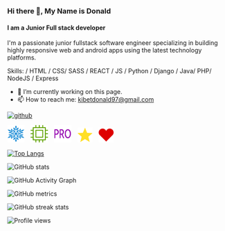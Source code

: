 ### Hi there 👋, My Name is Donald
#### I am a Junior Full stack developer
I'm a passionate junior fullstack software engineer specializing in building highly responsive web and android apps using the latest technology platforms.

Skills:  / HTML / CSS/ SASS / REACT / JS / Python / Django / Java/ PHP/ NodeJS / Express

- 🔭 I’m currently working on this page. 
- 📫 How to reach me: kibetdonald97@gmail.com 


[<img src='https://cdn.jsdelivr.net/npm/simple-icons@3.0.1/icons/github.svg' alt='github' height='40'>](https://github.com/Kibetdonald)  

<a href='https://archiveprogram.github.com/'><img src='https://raw.githubusercontent.com/acervenky/animated-github-badges/master/assets/acbadge.gif' width='40' height='40'></a> <a href='https://docs.github.com/en/developers'><img src='https://raw.githubusercontent.com/acervenky/animated-github-badges/master/assets/devbadge.gif' width='40' height='40'></a> <a href='https://github.com/pricing'><img src='https://raw.githubusercontent.com/acervenky/animated-github-badges/master/assets/pro.gif' width='40' height='40'></a> <a href='https://stars.github.com/'><img src='https://raw.githubusercontent.com/acervenky/animated-github-badges/master/assets/starbadge.gif' width='35' height='35'></a> <a href='https://docs.github.com/en/github/supporting-the-open-source-community-with-github-sponsors'><img src='https://raw.githubusercontent.com/acervenky/animated-github-badges/master/assets/sponsorbadge.gif' width='35' height='35'></a> 

[![Top Langs](https://github-readme-stats.vercel.app/api/top-langs/?username=Kibetdonald)](https://github.com/anuraghazra/github-readme-stats)

![GitHub stats](https://github-readme-stats.vercel.app/api?username=Kibetdonald&show_icons=true)  

![GitHub Activity Graph](https://activity-graph.herokuapp.com/graph?username=Kibetdonald)  

![GitHub metrics](https://metrics.lecoq.io/Kibetdonald)  

![GitHub streak stats](https://github-readme-streak-stats.herokuapp.com/?user=Kibetdonald)  

![Profile views](https://gpvc.arturio.dev/Kibetdonald)  
